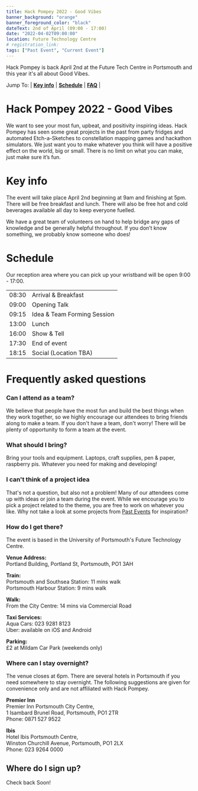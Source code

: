 ```yaml
---
title: Hack Pompey 2022 - Good Vibes
banner_background: "orange"
banner_foreground_color: "black"
dateText: 2nd of April (09:00 - 17:00)
date: "2022-04-02T09:00:00"
location: Future Technology Centre
# registration_link: 
tags: ["Past Event", "Current Event"]
---
```


Hack Pompey is back April 2nd at the Future Tech Centre in Portsmouth and this year it's all about Good Vibes. 

<!-- ## <a href="https://hackerfest.co.uk/events/cd8a07c8-bf75-4bfe-935c-9c288151ee72" target="_blank" rel="noopener noreferrer">**Get Your Free Tickets Now**</a> -->

Jump To:
| [**Key info**](#info)
| [**Schedule**](#schedule)
| [**FAQ**](#faq)
|

# Hack Pompey 2022 - Good Vibes

We want to see your most fun, upbeat, and positivity inspiring ideas. Hack Pompey has seen some great projects in the past from party fridges and automated Etch-a-Sketches to constellation mapping games and hackathon simulators. We just want you to make whatever you think will have a positive effect on the world, big or small. There is no limit on what you can make, just make sure it’s fun.

# Key info <a name="info"></a>

The event will take place April 2nd beginning at 9am and finishing at 5pm. There will be free breakfast and lunch. There will also be free hot and cold beverages available all day to keep everyone fuelled.

We have a great team of volunteers on hand to help bridge any gaps of knowledge and be generally helpful throughout. If you don’t know something, we probably know someone who does!

# Schedule <a name="schedule"></a>

Our reception area where you can pick up your wristband will be open 9:00 - 17:00.

|                |                             |
| -------------- | --------------------------- |
| 08:30          | Arrival & Breakfast         |
| 09:00          | Opening Talk                |
| 09:15          | Idea & Team Forming Session |
| 13:00          | Lunch                       |
| 16:00          | Show & Tell                 |
| 17:30          | End of event                |
| 18:15          | Social (Location TBA)       |

# Frequently asked questions <a name="faq"></a>

### Can I attend as a team?

We believe that people have the most fun and build the best things when they work together, so we highly encourage our attendees to bring friends along to make a team. If you don't have a team, don't worry! There will be plenty of opportunity to form a team at the event.

### What should I bring?

Bring your tools and equipment. Laptops, craft supplies, pen & paper, raspberry pis. Whatever you need for making and developing!

### I can't think of a project idea

That's not a question, but also not a problem! Many of our attendees come up with ideas or join a team during the event.
While we encourage you to pick a project related to the theme, you are free to work on whatever you like.
Why not take a look at some projects from [Past Events](/events) for inspiration?

### How do I get there?

The event is based in the University of Portsmouth's Future Technology Centre.

**Venue Address:**  
Portland Building,
Portland St,
Portsmouth,
PO1 3AH

**Train:**  
Portsmouth and Southsea Station: 11 mins walk  
Portsmouth Harbour Station: 9 mins walk

**Walk:**  
From the City Centre: 14 mins via Commercial Road

**Taxi Services:**  
Aqua Cars: 023 9281 8123  
Uber: available on iOS and Android

**Parking:**  
£2 at Mildam Car Park (weekends only)

### Where can I stay overnight?

The venue closes at 6pm. There are several hotels in Portsmouth if you need somewhere to stay overnight.
The following suggestions are given for convenience only and are not affiliated with Hack Pompey.

**Premier Inn**  
Premier Inn Portsmouth City Centre,  
1 Isambard Brunel Road,
Portsmouth,
PO1 2TR  
Phone: 0871 527 9522

**Ibis**  
Hotel Ibis Portsmouth Centre,  
Winston Churchill Avenue,
Portsmouth,
PO1 2LX  
Phone: 023 9264 0000

## Where do I sign up?

Check back Soon!
<!-- 
### <a href="https://hackerfest.co.uk/events/cd8a07c8-bf75-4bfe-935c-9c288151ee72" target="_blank" rel="noopener noreferrer">**Get Your Free Tickets Now**</a> 

For announcements and future events <a href="http://eepurl.com/glFL6H" target="_blank" rel="noopener noreferrer">**Join our mailing list**</a>.
-->